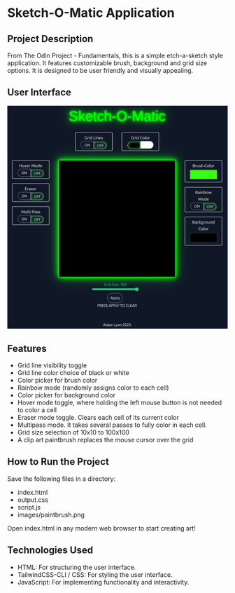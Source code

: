 # Sketch-O-Matic Application

## Project Description
From The Odin Project - Fundamentals, this is a simple etch-a-sketch style application.  It features customizable brush, background and grid size options.  It is designed to be user friendly and visually appealing.


## User Interface
![Photo of the Sketch-O-Matic UI](images/sketch_o_matic_UI.png)

## Features
- Grid line visibility toggle
- Grid line color choice of black or white
- Color picker for brush color
- Rainbow mode (randomly assigns color to each cell)
- Color picker for background color
- Hover mode toggle, where holding the left mouse button is not needed to color a cell
- Eraser mode toggle.  Clears each cell of its current color
- Multipass mode.  It takes several passes to fully color in each cell.
- Grid size selection of 10x10 to 100x100
- A clip art paintbrush replaces the mouse cursor over the grid


## How to Run the Project
Save the following files in a directory:
- index.html
- output.css
- script.js
- images/paintbrush.png

Open index.html in any modern web browser to start creating art!

## Technologies Used
- HTML: For structuring the user interface.
- TailwindCSS-CLI / CSS: For styling the user interface.
- JavaScript: For implementing functionality and interactivity.